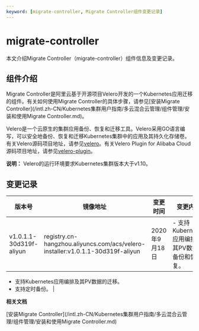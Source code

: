 ```yaml
---
keyword: [migrate-controller, Migrate Controller组件变更记录]
---
```


# migrate-controller

本文介绍Migrate Controller（migrate-controller）组件信息及变更记录。

## 组件介绍

Migrate Controller是阿里云基于开源项目Velero开发的一个Kubernetes应用迁移的组件。有关如何使用Migrate Controller的具体步骤，请参见[安装Migrate Controller](/intl.zh-CN/Kubernetes集群用户指南/多云混合云管理/组件管理/安装和使用Migrate Controller.md)。

Velero是一个云原生的集群应用备份、恢复和迁移工具。Velero采用GO语言编写，可以安全地备份、恢复和迁移Kubernetes集群中的应用及其持久化存储卷。有关Velero源码项目地址，请参见[velero](https://github.com/vmware-tanzu/velero)。有关Velero Plugin for Alibaba Cloud源码项目地址，请参见[velero-plugin](https://github.com/AliyunContainerService/velero-plugin)。

**说明：** Velero的运行环境要求Kubernetes集群版本大于v1.10。

## 变更记录

|版本号|镜像地址|变更时间|变更内容|
|---|----|----|----|
|v1.0.1.1-30d319f-aliyun|registry.cn-hangzhou.aliyuncs.com/acs/velero-installer:v1.0.1.1-30d319f-aliyun|2020年9月18日|-   支持Kubernetes应用编排及其PV数据的备份和恢复。
-   支持Kubernetes应用编排及其PV数据的迁移。
-   支持定时备份。 |

**相关文档**  


[安装Migrate Controller](/intl.zh-CN/Kubernetes集群用户指南/多云混合云管理/组件管理/安装和使用Migrate Controller.md)

